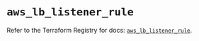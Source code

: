 # `aws_lb_listener_rule`

Refer to the Terraform Registry for docs: [`aws_lb_listener_rule`](https://registry.terraform.io/providers/hashicorp/aws/6.5.0/docs/resources/lb_listener_rule).
